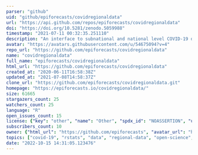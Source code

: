 ```yaml
---
parser: "github"
uid: "github/epiforecasts/covidregionaldata"
url: "https://api.github.com/repos/epiforecasts/covidregionaldata"
doi: "https://doi.org/10.5281/zenodo.5059988"
timestamp: "2021-07-11 00:32:35.251110"
description: "An interface to subnational and national level COVID-19 data. For all countries supported, this includes a daily time-series of cases. Wherever available we also provide data on deaths, hospitalisations, and tests. National level data is also supported using a range of data sources as well as linelist data and links to intervention data sets."
avatar: "https://avatars.githubusercontent.com/u/54675094?v=4"
repo_url: "https://github.com/epiforecasts/covidregionaldata"
name: "covidregionaldata"
full_name: "epiforecasts/covidregionaldata"
html_url: "https://github.com/epiforecasts/covidregionaldata"
created_at: "2020-06-11T16:58:38Z"
updated_at: "2021-07-08T14:58:37Z"
clone_url: "https://github.com/epiforecasts/covidregionaldata.git"
homepage: "https://epiforecasts.io/covidregionaldata/"
size: 61665
stargazers_count: 25
watchers_count: 25
language: "R"
open_issues_count: 15
license: {"key": "other", "name": "Other", "spdx_id": "NOASSERTION", "url": null, "node_id": "MDc6TGljZW5zZTA="}
subscribers_count: 10
owner: {"html_url": "https://github.com/epiforecasts", "avatar_url": "https://avatars.githubusercontent.com/u/54675094?v=4", "login": "epiforecasts", "type": "Organization"}
topics: ["covid-19", "rstats", "data", "regional-data", "open-science", "r6"]
date: "2022-10-15 14:31:05.123476"
---
```

